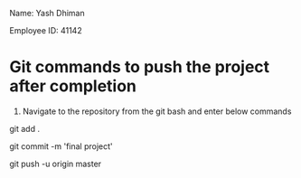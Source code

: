 Name:  Yash Dhiman 

Employee ID: 41142



Git commands to push the project after completion
=======================================
1. Navigate to the repository from the git bash and enter below commands

git add .

git commit -m 'final project'

git push -u origin master
